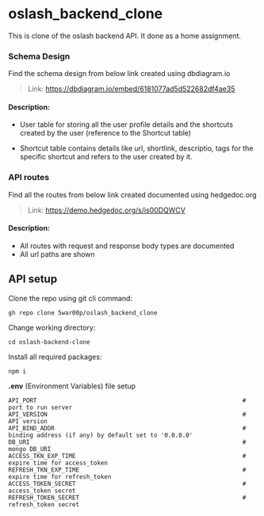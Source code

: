 # oslash_backend_clone

This is clone of the oslash backend API. It done as a home assignment.

### Schema Design

Find the schema design from below link created using dbdiagram.io

> Link: https://dbdiagram.io/embed/6181077ad5d522682df4ae35

#### Description: 

  - User table for storing all the user profile details and the shortcuts created by the user (reference to the Shortcut table)
  
  - Shortcut table contains details like url, shortlink, descriptio, tags for the specific shortcut and refers to the user created by it.

### API routes

Find all the routes from below link created documented using hedgedoc.org

> Link: https://demo.hedgedoc.org/s/is00DQWCV

#### Description:
  - All routes with request and response body types are documented
  - All url paths are shown


## API setup

Clone the repo using git cli command:
```
gh repo clone 5war00p/oslash_backend_clone
```

Change working directory:

```
cd oslash-backend-clone
```

Install all required packages:

```
npm i
```

**.env** (Environment Variables) file setup
```
API_PORT                                                          # port to run server
API_VERSION                                                       # API version
API_BIND_ADDR                                                     # binding address (if any) by default set to '0.0.0.0'
DB_URI                                                            # mongo DB_URI
ACCESS_TKN_EXP_TIME                                               # expire time for access_token
REFRESH_TKN_EXP_TIME                                              # expire time for refresh_token
ACCESS_TOKEN_SECRET                                               # access_token secret
REFRESH_TOKEN_SECRET                                              # refresh_token secret
```

